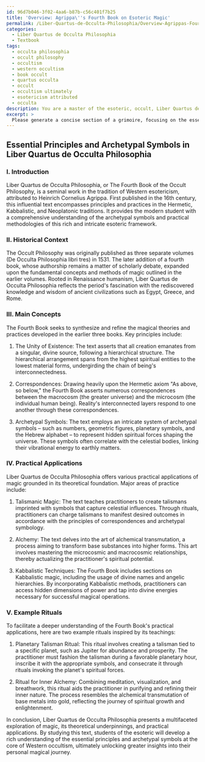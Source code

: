 ```yaml
---
id: 96d7b046-3f02-4aa6-b87b-c56c401f7b25
title: 'Overview: Agrippa\''s Fourth Book on Esoteric Magic'
permalink: /Liber-Quartus-de-Occulta-Philosophia/Overview-Agrippas-Fourth-Book-on-Esoteric-Magic/
categories:
  - Liber Quartus de Occulta Philosophia
  - Textbook
tags:
  - occulta philosophia
  - occult philosophy
  - occultism
  - western occultism
  - book occult
  - quartus occulta
  - occult
  - occultism ultimately
  - esotericism attributed
  - occulta
description: You are a master of the esoteric, occult, Liber Quartus de Occulta Philosophia and education, you have written many textbooks on the subject in ways that provide students with rich and deep understanding of the subject. You are being asked to write textbook-like sections on a topic and you do it with full context, explainability, and reliability in accuracy to the true facts of the topic at hand, in a textbook style that a student would easily be able to learn from, in a rich, engaging, and contextual way. Always include relevant context (such as formulas and history), related concepts, and in a way that someone can gain deep insights from.
excerpt: > 
  Please generate a concise section of a grimoire, focusing on the essential principles and archetypal symbols of Liber Quartus de Occulta Philosophia. Include a brief introduction to its historical context, main concepts, practical applications, and a few example rituals, while aiming to provide valuable insights for a student who wishes to develop a deep understanding of the occult practices and symbolism associated with this esoteric work.
---
```


## Essential Principles and Archetypal Symbols in Liber Quartus de Occulta Philosophia

### I. Introduction
Liber Quartus de Occulta Philosophia, or The Fourth Book of the Occult Philosophy, is a seminal work in the tradition of Western esotericism, attributed to Heinrich Cornelius Agrippa. First published in the 16th century, this influential text encompasses principles and practices in the Hermetic, Kabbalistic, and Neoplatonic traditions. It provides the modern student with a comprehensive understanding of the archetypal symbols and practical methodologies of this rich and intricate esoteric framework.

### II. Historical Context
The Occult Philosophy was originally published as three separate volumes (De Occulta Philosophia libri tres) in 1531. The later addition of a fourth book, whose authorship remains a matter of scholarly debate, expanded upon the fundamental concepts and methods of magic outlined in the earlier volumes. Rooted in Renaissance humanism, Liber Quartus de Occulta Philosophia reflects the period's fascination with the rediscovered knowledge and wisdom of ancient civilizations such as Egypt, Greece, and Rome.

### III. Main Concepts
The Fourth Book seeks to synthesize and refine the magical theories and practices developed in the earlier three books. Key principles include:

1. The Unity of Existence: The text asserts that all creation emanates from a singular, divine source, following a hierarchical structure. The hierarchical arrangement spans from the highest spiritual entities to the lowest material forms, undergirding the chain of being's interconnectedness.

2. Correspondences: Drawing heavily upon the Hermetic axiom "As above, so below," the Fourth Book asserts numerous correspondences between the macrocosm (the greater universe) and the microcosm (the individual human being). Reality's interconnected layers respond to one another through these correspondences.

3. Archetypal Symbols: The text employs an intricate system of archetypal symbols – such as numbers, geometric figures, planetary symbols, and the Hebrew alphabet – to represent hidden spiritual forces shaping the universe. These symbols often correlate with the celestial bodies, linking their vibrational energy to earthly matters.

### IV. Practical Applications
Liber Quartus de Occulta Philosophia offers various practical applications of magic grounded in its theoretical foundation. Major areas of practice include:

1. Talismanic Magic: The text teaches practitioners to create talismans imprinted with symbols that capture celestial influences. Through rituals, practitioners can charge talismans to manifest desired outcomes in accordance with the principles of correspondences and archetypal symbology.

2. Alchemy: The text delves into the art of alchemical transmutation, a process aiming to transform base substances into higher forms. This art involves mastering the microcosmic and macrocosmic relationships, thereby actualizing the practitioner's spiritual potential.

3. Kabbalistic Techniques: The Fourth Book includes sections on Kabbalistic magic, including the usage of divine names and angelic hierarchies. By incorporating Kabbalistic methods, practitioners can access hidden dimensions of power and tap into divine energies necessary for successful magical operations.

### V. Example Rituals
To facilitate a deeper understanding of the Fourth Book's practical applications, here are two example rituals inspired by its teachings:

1. Planetary Talisman Ritual: This ritual involves creating a talisman tied to a specific planet, such as Jupiter for abundance and prosperity. The practitioner must fashion the talisman during a favorable planetary hour, inscribe it with the appropriate symbols, and consecrate it through rituals invoking the planet's spiritual forces.

2. Ritual for Inner Alchemy: Combining meditation, visualization, and breathwork, this ritual aids the practitioner in purifying and refining their inner nature. The process resembles the alchemical transmutation of base metals into gold, reflecting the journey of spiritual growth and enlightenment.

In conclusion, Liber Quartus de Occulta Philosophia presents a multifaceted exploration of magic, its theoretical underpinnings, and practical applications. By studying this text, students of the esoteric will develop a rich understanding of the essential principles and archetypal symbols at the core of Western occultism, ultimately unlocking greater insights into their personal magical journey.
